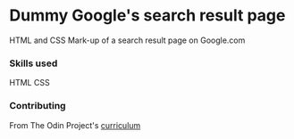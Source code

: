 # Dummy Google's search result page
HTML and CSS Mark-up of a search result page on Google.com
### Skills used
HTML CSS
### Contributing
From The Odin Project's [curriculum](http://www.theodinproject.com/courses/web-development-101/lessons/html-css)
